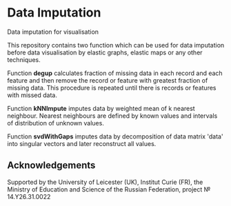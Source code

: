 # Data Imputation

Data imputation for visualisation

This repository contains two function which can be used for data imputation before data visualisation by elastic graphs, elastic maps or any other techniques.

Function <b>degup</b> calculates fraction of missing data in each record and each feature and then remove the record or feature with greatest fraction of missing data. This procedure is repeated until there is records or features with missed data.

Function <b>kNNImpute</b> imputes data by weighted mean of k nearest neighbour. Nearest neighbours are defined by known values and intervals of distribution of unknown values.

Function <b>svdWithGaps</b> imputes data by decomposition of data matrix 'data' into singular vectors and later reconstruct all values.


## Acknowledgements

Supported by the University of Leicester (UK), Institut Curie (FR), the Ministry of Education and Science of the Russian Federation, project № 14.Y26.31.0022
